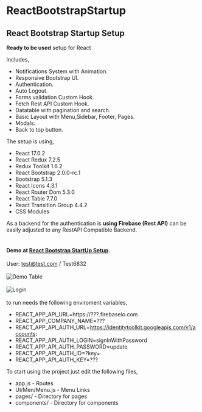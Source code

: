 # ReactBootstrapStartup
## React Bootstrap Startup Setup

**Ready to be used** setup for React

Includes,

- Notifications System with Animation.
- Responsive Bootstrap UI.
- Authentication.
- Auto Logout.
- Forms validation Custom Hook.
- Fetch Rest API Custom Hook.
- Datatable with pagination and search.
- Basic Layout with Menu,Sidebar, Footer, Pages.
- Modals.
- Back to top button.

The setup is using,

- React 17.0.2
- React Redux 7.2.5
- Redux Toolkit 1.6.2
- React Bootstrap 2.0.0-rc.1
- Bootstrap 5.1.3
- React Icons 4.3.1
- React Router Dom 5.3.0
- React Table 7.7.0
- React Transition Group 4.4.2
- CSS Modules

As a backend for the authentication is **using Firebase (Rest API)**
can be easily adjusted to any RestAPI Compatible Backend.
 <br/>
 <br/>
#### Demo at [React Bootstrap StartUp Setup](https://demobootstrap-2e9aa.web.app).
User: test@test.com / Test6832
 <br/>
 <br/>
![Demo Table](https://mhdemoassets.s3.us-west-2.amazonaws.com/reactbootstrap01.png)
 <br/>
 <br/>
![Login](https://mhdemoassets.s3.us-west-2.amazonaws.com/reactbootstrap02.png)
 <br/>
 <br/>
to run needs the following enviroment variables,
  
- REACT_APP_API_URL=https://???.firebaseio.com
- REACT_APP_COMPANY_NAME=???
- REACT_APP_API_AUTH_URL=https://identitytoolkit.googleapis.com/v1/accounts:
- REACT_APP_API_AUTH_LOGIN=signInWithPassword
- REACT_APP_API_AUTH_PASSWORD=update
- REACT_APP_API_AUTH_ID=?key=
- REACT_APP_API_AUTH_KEY=???	

To start using the project just edit the following files,

- app.js - Routes
- UI/Men/Menu.js - Menu Links
- pages/ - Directory for pages
- components/ - Directory for components



